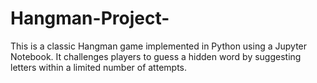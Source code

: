 # Hangman-Project-
This is a classic Hangman game implemented in Python using a Jupyter Notebook. It challenges players to guess a hidden word by suggesting letters within a limited number of attempts.

